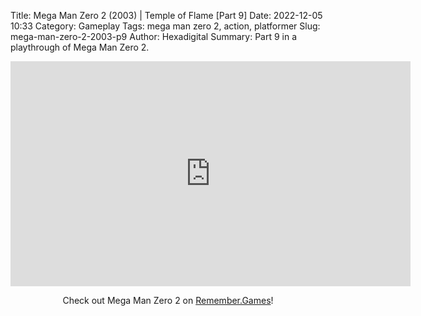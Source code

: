 Title: Mega Man Zero 2 (2003) | Temple of Flame [Part 9]
Date: 2022-12-05 10:33
Category: Gameplay
Tags: mega man zero 2,  action,  platformer
Slug: mega-man-zero-2-2003-p9
Author: Hexadigital
Summary: Part 9 in a playthrough of Mega Man Zero 2.

<center><iframe src="https://www.youtube.com/embed/U1PaO_blL4I?feature=oembed" allow="accelerometer; autoplay; encrypted-media; gyroscope; picture-in-picture" width="640" height="360" frameborder="0"></iframe>

Check out Mega Man Zero 2 on [Remember.Games](https://remember.games/game/4361/mega-man-zero-2/)!</center>